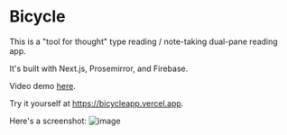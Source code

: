 # Bicycle

This is a "tool for thought" type reading / note-taking dual-pane reading app.

It's built with Next.js, Prosemirror, and Firebase.

Video demo [here](https://www.loom.com/share/3e18b28157dc49c8a3ed10962f9785ab).

Try it yourself at https://bicycleapp.vercel.app.

Here's a screenshot:
![image](https://user-images.githubusercontent.com/1471895/193736801-c57e2b87-2818-4213-8bb4-c3ac841b246f.png)

